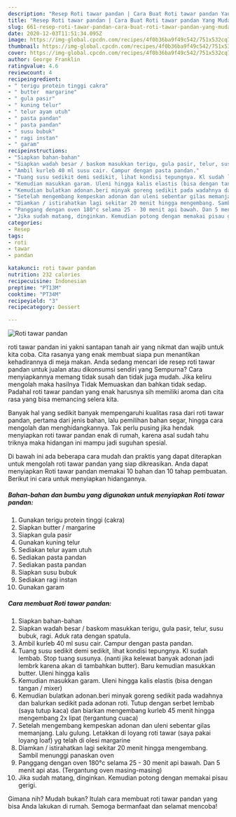 ```yaml
---
description: "Resep Roti tawar pandan | Cara Buat Roti tawar pandan Yang Mudah Dan Praktis"
title: "Resep Roti tawar pandan | Cara Buat Roti tawar pandan Yang Mudah Dan Praktis"
slug: 661-resep-roti-tawar-pandan-cara-buat-roti-tawar-pandan-yang-mudah-dan-praktis
date: 2020-12-03T11:51:34.095Z
image: https://img-global.cpcdn.com/recipes/4f0b36ba9f49c542/751x532cq70/roti-tawar-pandan-foto-resep-utama.jpg
thumbnail: https://img-global.cpcdn.com/recipes/4f0b36ba9f49c542/751x532cq70/roti-tawar-pandan-foto-resep-utama.jpg
cover: https://img-global.cpcdn.com/recipes/4f0b36ba9f49c542/751x532cq70/roti-tawar-pandan-foto-resep-utama.jpg
author: George Franklin
ratingvalue: 4.6
reviewcount: 4
recipeingredient:
- " terigu protein tinggi cakra"
- " butter  margarine"
- " gula pasir"
- " kuning telur"
- " telur ayam utuh"
- " pasta pandan"
- " pasta pandan"
- " susu bubuk"
- " ragi instan"
- " garam"
recipeinstructions:
- "Siapkan bahan-bahan"
- "Siapkan wadah besar / baskom masukkan terigu, gula pasir, telur, susu bubuk, ragi. Aduk rata dengan spatula."
- "Ambil kurleb 40 ml susu cair. Campur dengan pasta pandan."
- "Tuang susu sedikit demi sedikit, lihat kondisi tepungnya. Kl sudah lembab. Stop tuang susunya. (nanti jika kelewat banyak adonan jadi lembrk karena akan di tambahkan butter). Baru kemudian masukkan butter. Uleni hingga kalis"
- "Kemudian masukkan garam. Uleni hingga kalis elastis (bisa dengan tangan / mixer)"
- "Kemudian bulatkan adonan.beri minyak goreng sedikit pada wadahnya dan balurkan sedikit pada adonan roti. Tutup dengan serbet lembab (saya tutup kaca) dan biarkan mengembang kurleb 45 menit hingga mengembang 2x lipat (tergantung cuaca)"
- "Setelah mengembang kempeskan adonan dan uleni sebentar gilas memanjang. Lalu gulung. Letakkan di loyang roti tawar (saya pakai loyang loaf) yg telah di olesi margarine"
- "Diamkan / istirahatkan lagi sekitar 20 menit hingga mengembang. Sambil menunggi panaskan oven"
- "Panggang dengan oven 180°c selama 25 - 30 menit api bawah. Dan 5 menit api atas. (Tergantung oven masing-masing)"
- "Jika sudah matang, dinginkan. Kemudian potong dengan memakai pisau gerigi."
categories:
- Resep
tags:
- roti
- tawar
- pandan

katakunci: roti tawar pandan 
nutrition: 232 calories
recipecuisine: Indonesian
preptime: "PT13M"
cooktime: "PT34M"
recipeyield: "3"
recipecategory: Dessert

---
```



![Roti tawar pandan](https://img-global.cpcdn.com/recipes/4f0b36ba9f49c542/751x532cq70/roti-tawar-pandan-foto-resep-utama.jpg)


roti tawar pandan ini yakni santapan tanah air yang nikmat dan wajib untuk kita coba. Cita rasanya yang enak membuat siapa pun menantikan kehadirannya di meja makan.
Anda sedang mencari ide resep roti tawar pandan untuk jualan atau dikonsumsi sendiri yang Sempurna? Cara menyiapkannya memang tidak susah dan tidak juga mudah. Jika keliru mengolah maka hasilnya Tidak Memuaskan dan bahkan tidak sedap. Padahal roti tawar pandan yang enak harusnya sih memiliki aroma dan cita rasa yang bisa memancing selera kita.

Banyak hal yang sedikit banyak mempengaruhi kualitas rasa dari roti tawar pandan, pertama dari jenis bahan, lalu pemilihan bahan segar, hingga cara mengolah dan menghidangkannya. Tak perlu pusing jika hendak menyiapkan roti tawar pandan enak di rumah, karena asal sudah tahu triknya maka hidangan ini mampu jadi suguhan spesial.




Di bawah ini ada beberapa cara mudah dan praktis yang dapat diterapkan untuk mengolah roti tawar pandan yang siap dikreasikan. Anda dapat menyiapkan Roti tawar pandan memakai 10 bahan dan 10 tahap pembuatan. Berikut ini cara untuk menyiapkan hidangannya.

<!--inarticleads1-->

##### Bahan-bahan dan bumbu yang digunakan untuk menyiapkan Roti tawar pandan:

1. Gunakan  terigu protein tinggi (cakra)
1. Siapkan  butter / margarine
1. Siapkan  gula pasir
1. Gunakan  kuning telur
1. Sediakan  telur ayam utuh
1. Sediakan  pasta pandan
1. Sediakan  pasta pandan
1. Siapkan  susu bubuk
1. Sediakan  ragi instan
1. Gunakan  garam




<!--inarticleads2-->

##### Cara membuat Roti tawar pandan:

1. Siapkan bahan-bahan
1. Siapkan wadah besar / baskom masukkan terigu, gula pasir, telur, susu bubuk, ragi. Aduk rata dengan spatula.
1. Ambil kurleb 40 ml susu cair. Campur dengan pasta pandan.
1. Tuang susu sedikit demi sedikit, lihat kondisi tepungnya. Kl sudah lembab. Stop tuang susunya. (nanti jika kelewat banyak adonan jadi lembrk karena akan di tambahkan butter). Baru kemudian masukkan butter. Uleni hingga kalis
1. Kemudian masukkan garam. Uleni hingga kalis elastis (bisa dengan tangan / mixer)
1. Kemudian bulatkan adonan.beri minyak goreng sedikit pada wadahnya dan balurkan sedikit pada adonan roti. Tutup dengan serbet lembab (saya tutup kaca) dan biarkan mengembang kurleb 45 menit hingga mengembang 2x lipat (tergantung cuaca)
1. Setelah mengembang kempeskan adonan dan uleni sebentar gilas memanjang. Lalu gulung. Letakkan di loyang roti tawar (saya pakai loyang loaf) yg telah di olesi margarine
1. Diamkan / istirahatkan lagi sekitar 20 menit hingga mengembang. Sambil menunggi panaskan oven
1. Panggang dengan oven 180°c selama 25 - 30 menit api bawah. Dan 5 menit api atas. (Tergantung oven masing-masing)
1. Jika sudah matang, dinginkan. Kemudian potong dengan memakai pisau gerigi.




Gimana nih? Mudah bukan? Itulah cara membuat roti tawar pandan yang bisa Anda lakukan di rumah. Semoga bermanfaat dan selamat mencoba!
